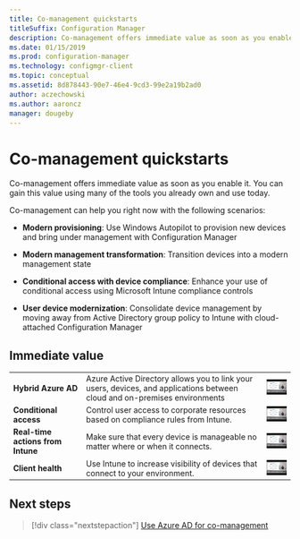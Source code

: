 ```yaml
---
title: Co-management quickstarts
titleSuffix: Configuration Manager
description: Co-management offers immediate value as soon as you enable it.
ms.date: 01/15/2019
ms.prod: configuration-manager
ms.technology: configmgr-client
ms.topic: conceptual
ms.assetid: 8d878443-90e7-46e4-9cd3-99e2a19b2ad0
author: aczechowski
ms.author: aaroncz
manager: dougeby
---
```


# Co-management quickstarts

Co-management offers immediate value as soon as you enable it. You can gain this value using many of the tools you already own and use today.

Co-management can help you right now with the following scenarios:

- **Modern provisioning**: Use Windows Autopilot to provision new devices and bring under management with Configuration Manager  

- **Modern management transformation**: Transition devices into a modern management state  

- **Conditional access with device compliance**: Enhance your use of conditional access using Microsoft Intune compliance controls  

- **User device modernization**: Consolidate device management by moving away from Active Directory group policy to Intune with cloud-attached Configuration Manager  


## Immediate value

| | | |
|-|-|-|
| **Hybrid Azure AD** | Azure Active Directory allows you to link your users, devices, and applications between cloud and on-premises environments | [![Thumbnail of hybrid Azure AD video](media/thumbnail-hybrid-aad.jpg)](/sccm/comanage/quickstart-hybrid-aad) |
| **Conditional access** | Control user access to corporate resources based on compliance rules from Intune. | [![Thumbnail of conditional access video](media/thumbnail-hybrid-aad.jpg)](/sccm/comanage/quickstart-conditional-access) |
| **Real-time actions from Intune** | Make sure that every device is manageable no matter where or when it connects.| [![Thumbnail of real-time actions video](media/thumbnail-hybrid-aad.jpg)](/sccm/comanage/quickstart-real-time-actions) |
| **Client health** | Use Intune to increase visibility of devices that connect to your environment. | [![Thumbnail of client health video](media/thumbnail-hybrid-aad.jpg)](/sccm/comanage/quickstart-client-health) |



## Next steps

> [!div class="nextstepaction"]
> [Use Azure AD for co-management](/sccm/comanage/quickstart-hybrid-aad)

